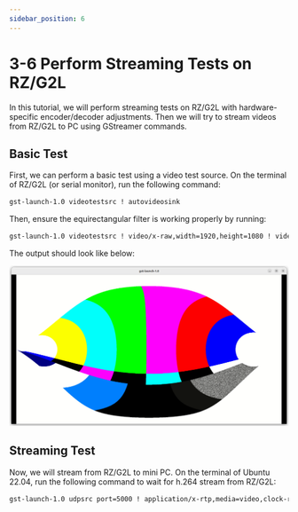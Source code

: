 ```yaml
---
sidebar_position: 6
---
```


# 3-6 Perform Streaming Tests on RZ/G2L

In this tutorial, we will perform streaming tests on RZ/G2L with hardware-specific encoder/decoder adjustments. Then we will try to stream videos from RZ/G2L to PC using GStreamer commands.

## Basic Test

First, we can perform a basic test using a video test source. On the terminal of RZ/G2L (or serial monitor), run the following command:

```bash
gst-launch-1.0 videotestsrc ! autovideosink
```

Then, ensure the equirectangular filter is working properly by running:

```bash
gst-launch-1.0 videotestsrc ! video/x-raw,width=1920,height=1080 ! videoconvert ! equirectangular ! videoconvert ! autovideosink
```

The output should look like below:

![equirect](./img/3-6-0.png)

## Streaming Test

Now, we will stream from RZ/G2L to mini PC. On the terminal of Ubuntu 22.04, run the following command to wait for h.264 stream from RZ/G2L:

```bash
gst-launch-1.0 udpsrc port=5000 ! application/x-rtp,media=video,clock-rate=90000,encoding-name=H264,payload=96 ! rtph264depay ! avdec_h264 ! autovideosink
```

